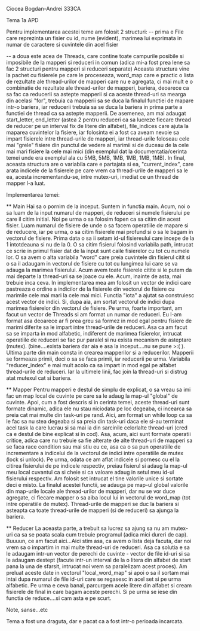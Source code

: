 Ciocea Bogdan-Andrei 333CA

Tema 1a APD

Pentru implementarea acestei teme am folosit 2 structuri:
-- prima e File care reprezinta un fisier cu id, nume (evident), marimea lui
   exprimata in numar de caractere si cuvintele din acel fisier

-- a doua este acea de Threads, care contine toate campurile posibile
   si imposibile de la mapperi si reduceri in comun (adica mi-a fost prea lene
   sa fac 2 structuri pentru mapperi si reduceri separate)
   Aceasta structura vine la pachet cu fisierele pe care le proceseaza,
   word_map care e practic o lista de rezultate ale thread-urilor de mapperi
   care nu e agregata, ci mai mult e o combinatie de rezultate ale thread-urilor
   de mapperi, bariera, deoarece ca sa fac ca reducerii sa astepte
   mapperii si ca aceste thread-uri sa mearga din acelasi "for", trebuia ca
   mapperii sa se duca la finalul functiei de mapare intr-o bariera, iar reducerii
   trebuia sa se duca la bariera in prima parte a functiei de thread ca sa astepte
   mapperii. De asemenea, am mai adaugat start_letter, end_letter (astea 2 pentru
   reduceri ca sa lucreze fiecare thread de reducer pe un interval fix de litere
   din alfabet), file_indices care ajuta la maparea cuvintelor la fisiere, iar
   folosinta ei a fost ca aveam nevoie sa impart fisierele intre thread-urile
   de mapperi, iar thread-urile foloseau cele mai "grele" fisiere din punctul
   de vedere al marimii si de duceau de la cele mai mari fisiere la cele mai mici
   (din exemplul dat la documentatia/cerinta temei unde era exemplul ala cu 5MB,
   5MB, 1MB, 1MB, 1MB, 1MB). In final, aceasta structura are o variabila care e
   partajata si ea, "current_index", care arata indicele de la fisierele pe care
   vrem ca thread-urile de mapperi sa le ea, acesta incrementandu-se, intre
   mutex-uri, imediat ce un thread de mapper l-a luat.
   

Implementarea temei:


** Main
Hai sa o pornim de la inceput. Suntem in functia main. Acum, noi o sa luam
de la input numarul de mapperi, de reduceri si numele fisierului pe care il
citim initial. Noi pe urma o sa folosim fopen ca sa citim din acest fisier. Luam
numarul de fisiere de unde o sa facem operatiile de mapare si de reducere, iar pe
urma, o sa citim fisierele mai profund si o sa le bagam in vectorul de fisiere.
Prima data o sa ii setam id-ul fisiereului care incepe de la 1 intotdeauna si
nu de la 0. O sa citim fisierul folosind variabila path, intrucat ce scrie in
primul fisier dat de la input sunt caile fisierelor cu tot cu numele lor.
O sa avem o alta variabila "word" care preia cuvintele din fisierul citit si o sa
il adaugam in vectorul de fisiere cu tot cu lungimea lui care se va adauga la
marimea fisierului. Acum avem toate fisierele citite si le putem da mai departe la
thread-uri sa se joace cu ele. Acum, inainte de asta, mai trebuie inca ceva. In
implementarea mea am folosit un vector de indici care pastreaza o ordine a indicilor
de la fisierele din vectorul de fisiere cu marimile cele mai mari la cele mai mici.
Functia "iota" a ajutat sa construiesc acest vector de indici. Si, dupa aia, am
sortat vectorul de indici dupa marimea fisierelor din vectorul de fisiere. Pe urma,
foarte important, am facut un vector de Threads si am format un numar de reduceri.
Eu l-am format asa deoarece ar fi prea greu sa formez in mod egal pentru fisiere
de marimi diferite sa le impart intre thread-urile de reduceri. Asa ca am facut
sa se imparta in mod alfabetic, indiferent de marimea fisierelor, intrucat
operatiile de reduceri se fac pur paralel si nu exista mecanism de asteptare (mutex).
(bine....exista bariera dar aia e asa la inceput....nu se pune >:( ).
Ultima parte din main consta in crearea mapperilor si a reducerilor. Mapperii se
formeaza primii, deci o sa se faca primii, iar reducerii pe urma. Variabila
"reducer_index" e mai mult acolo ca sa impart in mod egal pe alfabet thread-urile
de reduceri. Iar la ultimele linii, fac join la thread-uri si distrug atat mutexul
cat si bariera.

** Mapper
Pentru mapperi e destul de simplu de explicat, o sa vreau sa imi fac un map
local de cuvinte pe care sa le adaug la map-ul "global" de cuvinte. Apoi, cum
a fost descris si in cerinta temei, aceste thread-uri sunt formate dinamic, adica
ele nu stau niciodata pe loc degeaba, ci incearca sa preia cat mai multe din task-uri
pe rand. Aici, am format un while loop ca sa le fac sa nu stea degeaba si sa preia
din task-uri daca ele si-au terminat acel task la care lucrau si sa mai ia din
sarcinile celorlalte thread-uri (cred ca e destul de bine explicat si in cod).
Asa, acum, aici sunt formate operatii critice, adica care nu trebuie sa fie alterate
de alte thread-uri de mapperi sa se faca race condition sau mai stiu eu ce, asa ca
o sa pun operatiile de incrementare a indicelui de la vectorul de indici intre
operatiile de mutex (lock si unlock). Pe urma, odata ce am aflat indicele si
pornesc cu el la citirea fisierului de pe indicele respectiv, preiau fisierul si
adaug la map-ul meu local cuvantul ca si cheie si ca valoare adaug in setul meu
id-ul fisierului respectiv. Am folosit set intrucat el tine valorile unice si
sortate deci e misto. La finalul acestei functii, se adauga pe map-ul global valorile
din map-urile locale ale thread-urilor de mapperi, dar nu se vor duce agregate,
ci fiecare mapper o sa aiba locul lui in vectorul de word_map (tot intre
operatiile de mutex). Thread-urile de mapperi se duc la bariera si asteapta ca
toate thread-urile de mapperi (si de reduceri) sa ajunga la bariera.

** Reducer
La aceasta parte, a trebuit sa lucrez sa ajung sa nu am mutex-uri ca sa
se poata scala cum trebuie programul (adica mici dureri de cap). Buuuun, ce am facut
aici...Aici stim asa, ca avem o lista deja facuta, dar noi vrem sa o
impartim in mai multe thread-uri de reduceri. Asa ca solutia e sa le adaugam
intr-un vector de perechi de cuvinte - vector de file id-uri si sa le adaugam destept
(facute intr-un interval de la o litera din alfabet de start pana la una de sfarsit,
intrucat noi vrem sa paralelizam acest proces). Am preluat aceste date in
vectorul "local_word_map" si apoi o sa il sortam mai intai dupa numarul de file
id-uri care se regasesc in acel set si pe urma alfabetic. Pe urma e ceva banal, parcurgem
acele litere din alfabet si cream fisierele de final in care bagam aceste
perechi. Si pe urma se iese din functia de reduce....si cam asta e pe scurt.

Note, sanse...etc

Tema a fost una draguta, dar e pacat ca a fost intr-o perioada incarcata.